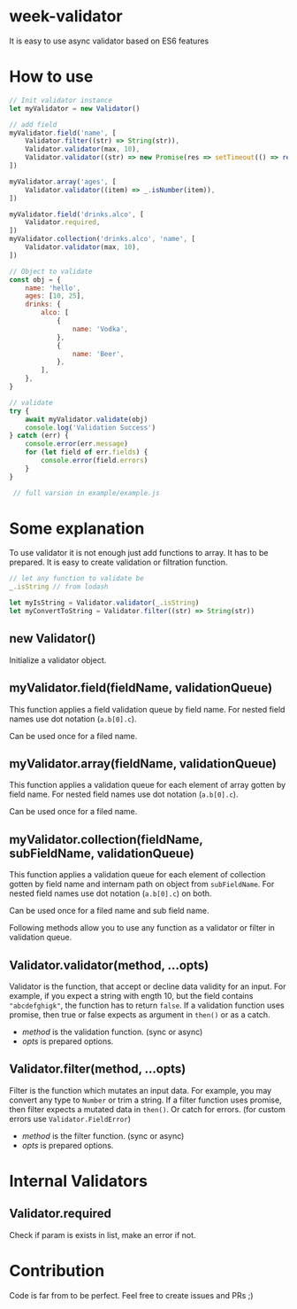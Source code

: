 # week-validator
It is easy to use async validator based on ES6 features

# How to use

```js
// Init validator instance
let myValidator = new Validator()

// add field
myValidator.field('name', [
    Validator.filter((str) => String(str)),
    Validator.validator(max, 10),
    Validator.validator((str) => new Promise(res => setTimeout(() => res(true), 1000))),
])

myValidator.array('ages', [
    Validator.validator((item) => _.isNumber(item)),
])

myValidator.field('drinks.alco', [
    Validator.required,
])
myValidator.collection('drinks.alco', 'name', [
    Validator.validator(max, 10),
])

// Object to validate
const obj = {
    name: 'hello',
    ages: [10, 25],
    drinks: {
        alco: [
            {
                name: 'Vodka',
            },
            {
                name: 'Beer',
            },
        ],
    },
}

// validate
try {
    await myValidator.validate(obj)
    console.log('Validation Success')
} catch (err) {
    console.error(err.message)
    for (let field of err.fields) {
        console.error(field.errors)
    }
}

 // full varsion in example/example.js
```

# Some explanation

To use validator it is not enough just add functions to array. It has to be prepared.
It is easy to create validation or filtration function.

```js
// let any function to validate be
_.isString // from lodash

let myIsString = Validator.validator(_.isString)
let myConvertToString = Validator.filter((str) => String(str))
```

## new Validator()
Initialize a validator object.

## myValidator.field(fieldName, validationQueue)
This function applies a field validation queue by field name. For nested field names use dot notation (`a.b[0].c`).

Can be used once for a filed name.

## myValidator.array(fieldName, validationQueue)
This function applies a validation queue for each element of array gotten by field name. For nested field names use dot notation (`a.b[0].c`).

Can be used once for a filed name.

## myValidator.collection(fieldName, subFieldName, validationQueue)
This function applies a validation queue for each element of collection gotten by field name and internam path on object from `subFieldName`. For nested field names use dot notation (`a.b[0].c`) on both.

Can be used once for a filed name and sub field name.

Following methods allow you to use any function as a validator or filter in validation queue.

## Validator.validator(method, ...opts)
Validator is the function, that accept or decline data validity for an input. For example, if you expect a string with ength 10, but the field contains `"abcdefghigk"`, the function has to return `false`. If a validation function uses promise, then true or false expects as argument in `then()` or as a catch.

* *method* is the validation function. (sync or async)
* *opts* is prepared options.

## Validator.filter(method, ...opts)
Filter is the function which mutates an input data. For example, you may convert any type to `Number` or trim a string. If a filter function uses promise, then filter expects a mutated data in `then()`. Or catch for errors. (for custom errors use `Validator.FieldError`)

* *method* is the filter function. (sync or async)
* *opts* is prepared options.

# Internal Validators

## Validator.required
Check if param is exists in list, make an error if not.

# Contribution
Code is far from to be perfect. Feel free to create issues and PRs ;)
